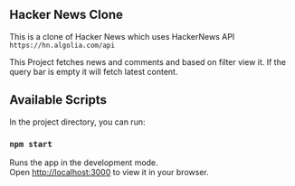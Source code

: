 ## Hacker News Clone
This is a clone of Hacker News which uses HackerNews API ```https://hn.algolia.com/api```     

This Project fetches news and comments and based on filter view it. If the query bar is empty it will fetch latest content.


## Available Scripts
In the project directory, you can run:
### `npm start`

Runs the app in the development mode.\
Open [http://localhost:3000](http://localhost:3000) to view it in your browser.
